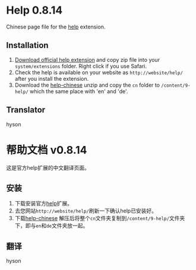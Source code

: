 Help 0.8.14
===========
Chinese page file for the [help](https://github.com/datenstrom/yellow-extensions/tree/master/source/help) extension.

## Installation

1. [Download official help extension](https://github.com/datenstrom/yellow-extensions/raw/master/zip/help.zip) and copy zip file into your `system/extensions` folder. Right click if you use Safari.
2. Check the help is available on your website as `http://website/help/` after you install the extension.
3. Download the [help-chinese](https://github.com/hysonlee/yellow-extensions-hyson/raw/master/zip/help-chinese.zip) unzip and copy the `cn` folder to `/content/9-help/` which the same place with 'en' and 'de'.

## Translator
hyson

帮助文档 v0.8.14
========
这是官方help扩展的中文翻译页面。

## 安装

1. 下载安装官方[help](https://github.com/datenstrom/yellow-extensions/raw/master/zip/help.zip)扩展。
2. 去您网站`http://website/help/`刷新一下确认help已安装好。
3. 下载[help-chinese](https://github.com/hysonlee/yellow-extensions-hyson/raw/master/zip/help-chinese.zip) 解压后将整个`cn`文件夹复制到`/content/9-help/`文件夹下，即与`en`和`de`文件夹放一起。

##  翻译
hyson
